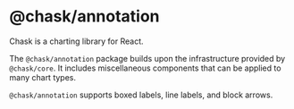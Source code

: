 # @chask/annotation

Chask is a charting library for React.

The `@chask/annotation` package builds upon the infrastructure provided by `@chask/core`.
It includes miscellaneous components that can be applied to many chart types.

`@chask/annotation` supports boxed labels, line labels, and block arrows.
